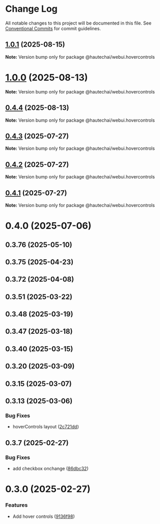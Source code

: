 # Change Log

All notable changes to this project will be documented in this file.
See [Conventional Commits](https://conventionalcommits.org) for commit guidelines.

## [1.0.1](https://github.com/HautechAI/webui/compare/@hautechai/webui.hovercontrols@1.0.0...@hautechai/webui.hovercontrols@1.0.1) (2025-08-15)

**Note:** Version bump only for package @hautechai/webui.hovercontrols

# [1.0.0](https://github.com/HautechAI/webui/compare/@hautechai/webui.hovercontrols@0.4.4...@hautechai/webui.hovercontrols@1.0.0) (2025-08-13)

**Note:** Version bump only for package @hautechai/webui.hovercontrols

## [0.4.4](https://github.com/HautechAI/webui/compare/@hautechai/webui.hovercontrols@0.4.3...@hautechai/webui.hovercontrols@0.4.4) (2025-08-13)

**Note:** Version bump only for package @hautechai/webui.hovercontrols

## [0.4.3](https://github.com/HautechAI/webui/compare/@hautechai/webui.hovercontrols@0.4.2...@hautechai/webui.hovercontrols@0.4.3) (2025-07-27)

**Note:** Version bump only for package @hautechai/webui.hovercontrols

## [0.4.2](https://github.com/HautechAI/webui/compare/@hautechai/webui.hovercontrols@0.4.1...@hautechai/webui.hovercontrols@0.4.2) (2025-07-27)

**Note:** Version bump only for package @hautechai/webui.hovercontrols

## [0.4.1](https://github.com/HautechAI/webui/compare/@hautechai/webui.hovercontrols@0.4.0...@hautechai/webui.hovercontrols@0.4.1) (2025-07-27)

**Note:** Version bump only for package @hautechai/webui.hovercontrols

# 0.4.0 (2025-07-06)

## 0.3.76 (2025-05-10)

## 0.3.75 (2025-04-23)

## 0.3.72 (2025-04-08)

## 0.3.51 (2025-03-22)

## 0.3.48 (2025-03-19)

## 0.3.47 (2025-03-18)

## 0.3.40 (2025-03-15)

## 0.3.20 (2025-03-09)

## 0.3.15 (2025-03-07)

## 0.3.13 (2025-03-06)

### Bug Fixes

- hoverControls layout ([2c721dd](https://github.com/HautechAI/webui/commit/2c721dd55a0e89158602e90812a1bc73ba015170))

## 0.3.7 (2025-02-27)

### Bug Fixes

- add checkbox onchange ([86dbc32](https://github.com/HautechAI/webui/commit/86dbc326f7653b29aeabc7fb95d4c2005c228e7e))

# 0.3.0 (2025-02-27)

### Features

- Add hover controls ([9136f98](https://github.com/HautechAI/webui/commit/9136f9835a141c02ffe5223983cb15de09d5fd7d))
